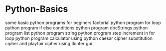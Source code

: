 # Python-Basics
some basic python programs for beginers
factorial python program
for loop python program
if else conditions python program
docStrings python program
list python program
string python program
step increment in for loop  python program
calculator using python
caesar cipher substitution cipher and playfair cipher using tkinter gui
